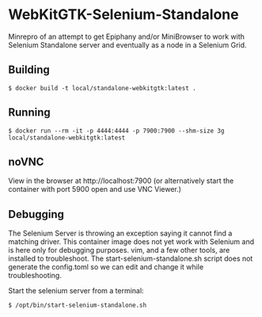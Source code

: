 # WebKitGTK-Selenium-Standalone

Minrepro of an attempt to get Epiphany and/or MiniBrowser to work with Selenium Standalone server and eventually as a node in a Selenium Grid.

## Building

```
$ docker build -t local/standalone-webkitgtk:latest .
```

## Running

```
$ docker run --rm -it -p 4444:4444 -p 7900:7900 --shm-size 3g local/standalone-webkitgtk:latest
```

## noVNC

View in the browser at http://localhost:7900 (or alternatively start the container with port 5900 open and use VNC Viewer.)


## Debugging

The Selenium Server is throwing an exception saying it cannot find a matching driver. This container image does not yet work with Selenium and is here only for debugging purposes. vim, and a few other tools, are installed to troubleshoot. The start-selenium-standalone.sh script does not generate the config.toml so we can edit and change it while troubleshooting.

Start the selenium server from a terminal:

```
$ /opt/bin/start-selenium-standalone.sh
```



